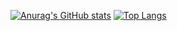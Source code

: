 [![Anurag's GitHub stats](https://github-readme-stats.vercel.app/api?username=nihatcanertug)](https://github.com/anuraghazra/github-readme-stats) 
[![Top Langs](https://github-readme-stats.vercel.app/api/top-langs/?username=nihatcanertug&exclude_repo=github-readme-stats,anuraghazra.github.io)](https://github.com/anuraghazra/github-readme-stats)

